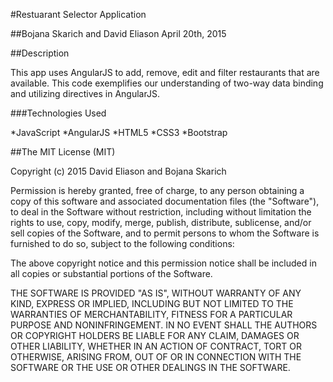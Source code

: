 #Restuarant Selector Application

##Bojana Skarich and David Eliason  April 20th, 2015

##Description

This app uses AngularJS to add, remove, edit and filter restaurants that are available. This code exemplifies our understanding of two-way data binding and utilizing directives in AngularJS. 

###Technologies Used

*JavaScript
*AngularJS
*HTML5
*CSS3
*Bootstrap

##The MIT License (MIT)

Copyright (c) 2015 David Eliason and Bojana Skarich

Permission is hereby granted, free of charge, to any person obtaining a copy of this software and associated documentation files (the "Software"), to deal in the Software without restriction, including without limitation the rights to use, copy, modify, merge, publish, distribute, sublicense, and/or sell copies of the Software, and to permit persons to whom the Software is furnished to do so, subject to the following conditions:

The above copyright notice and this permission notice shall be included in all copies or substantial portions of the Software.

THE SOFTWARE IS PROVIDED "AS IS", WITHOUT WARRANTY OF ANY KIND, EXPRESS OR IMPLIED, INCLUDING BUT NOT LIMITED TO THE WARRANTIES OF MERCHANTABILITY, FITNESS FOR A PARTICULAR PURPOSE AND NONINFRINGEMENT. IN NO EVENT SHALL THE AUTHORS OR COPYRIGHT HOLDERS BE LIABLE FOR ANY CLAIM, DAMAGES OR OTHER LIABILITY, WHETHER IN AN ACTION OF CONTRACT, TORT OR OTHERWISE, ARISING FROM, OUT OF OR IN CONNECTION WITH THE SOFTWARE OR THE USE OR OTHER DEALINGS IN THE SOFTWARE.
